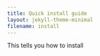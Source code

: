 ```yaml
---
title: Quick install guide
layout: jekyll-theme-minimal
filename: install
--- 
```


This tells you how to install
